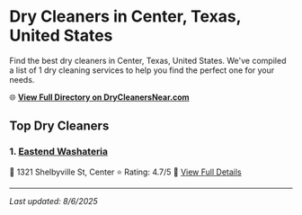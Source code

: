 # Dry Cleaners in Center, Texas, United States

Find the best dry cleaners in Center, Texas, United States. We've compiled a list of 1 dry cleaning services to help you find the perfect one for your needs.

🌐 **[View Full Directory on DryCleanersNear.com](https://drycleanersnear.com/city/US/Texas/Center)**

## Top Dry Cleaners

### 1. [Eastend Washateria](https://drycleanersnear.com/dryCleaner/6869d8a5c7dd3153c241f3a1/eastend-washateria)
📍 1321 Shelbyville St, Center
⭐ Rating: 4.7/5
🔗 [View Full Details](https://drycleanersnear.com/dryCleaner/6869d8a5c7dd3153c241f3a1/eastend-washateria)


---

*Last updated: 8/6/2025*
